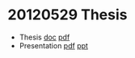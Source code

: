 # 20120529 Thesis

 - Thesis [doc](./KLTN.docx) [pdf](./KLTN.pdf)
 - Presentation [pdf](./Presentation.pdf) [ppt](./Presentation.ppt)

